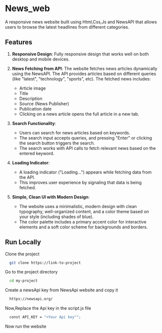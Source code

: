 # News_web

A responsive news website built using Html,Css,Js and NewsAPI that allows users to browse the latest headlines from different categories.

## Features

1. **Responsive Design**: Fully responsive design that works well on both desktop and mobile devices.
   
3. **News Fetching from API**: The website fetches news articles dynamically using the NewsAPI. The API provides articles based on different queries (like "latest", "technology", "sports", etc). The fetched news includes:
   - Article image
   - Title
   - Description
   - Source (News Publisher)
   - Publication date
   - Clicking on a news article opens the full article in a new tab.
     
4. **Search Functionality**:
   - Users can search for news articles based on keywords.
   - The search input accepts queries, and pressing "Enter" or clicking the search button triggers the search.
   - The search works with API calls to fetch relevant news based on the entered keyword.
     
5. **Loading Indicator**:
    - A loading indicator ("Loading...") appears while fetching data from the API.
    - This improves user experience by signaling that data is being fetched.
      
6. **Simple, Clean UI with Modern Design**:
    - The website uses a minimalistic, modern design with clean typography, well-organized content, and a color theme based on your style (including shades of blue).
    - The color palette includes a primary accent color for interactive elements and a soft color scheme for backgrounds and borders.
## Run Locally

Clone the project

```bash
  git clone https://link-to-project
```

Go to the project directory

```bash
  cd my-project
```

Create a newsApi key from NewsApi website and copy it

```bash
  https://newsapi.org/
```

Now,Replace the Api key in the script.js file

```bash
  const API_KEY = "<Your Api key"";
```

Now run the website
